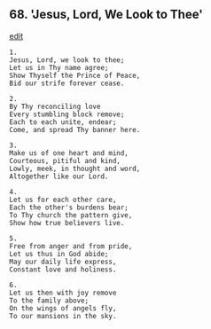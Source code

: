 
## 68.  'Jesus, Lord, We Look to Thee'
[edit](https://docs.google.com/document/d/1QQvNzQwKB5yy%2DF_wnEs6xEiydL_S0Ne4/edit?mode=html)




    1.
    Jesus, Lord, we look to thee; 
    Let us in Thy name agree; 
    Show Thyself the Prince of Peace, 
    Bid our strife forever cease. 

    2.
    By Thy reconciling love 
    Every stumbling block remove; 
    Each to each unite, endear; 
    Come, and spread Thy banner here. 

    3.
    Make us of one heart and mind, 
    Courteous, pitiful and kind, 
    Lowly, meek, in thought and word, 
    Altogether like our Lord. 

    4.
    Let us for each other care, 
    Each the other's burdens bear; 
    To Thy church the pattern give, 
    Show how true believers live. 

    5.
    Free from anger and from pride, 
    Let us thus in God abide; 
    May our daily life express, 
    Constant love and holiness. 

    6.
    Let us then with joy remove 
    To the family above; 
    On the wings of angels fly, 
    To our mansions in the sky.
